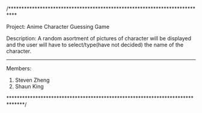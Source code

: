 /***************************************************************************

Project: 
  Anime Character Guessing Game
  
  
Description: 
  A random asortment of pictures of character will be displayed and the user 
  will have to select/type(have not decided) the name of the character.
  
-------------------------------------------------------------------------------
Members:
  1. Steven Zheng
  2. Shaun King
  
******************************************************************************/
